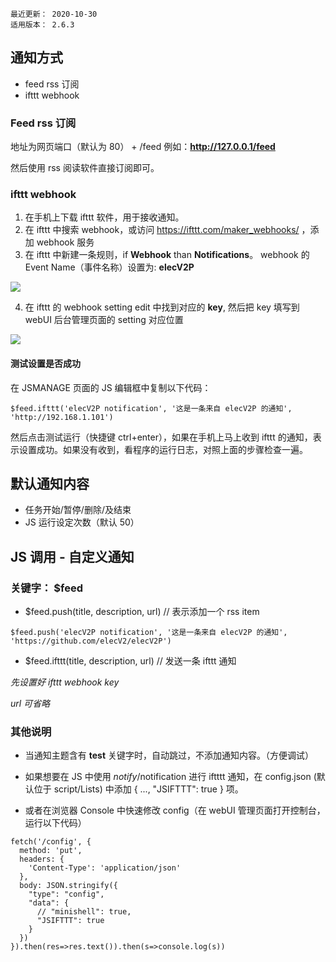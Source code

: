 ```
最近更新： 2020-10-30
适用版本： 2.6.3
```

## 通知方式

- feed rss 订阅
- ifttt webhook

### Feed rss 订阅

地址为网页端口（默认为 80） + /feed
例如：**http://127.0.0.1/feed**

然后使用 rss 阅读软件直接订阅即可。

### ifttt webhook 

1. 在手机上下载 ifttt 软件，用于接收通知。
2. 在 ifttt 中搜索 webhook，或访问 https://ifttt.com/maker_webhooks/ ，添加 webhook 服务
3. 在 ifttt 中新建一条规则，if **Webhook** than **Notifications**。 webhook 的 Event Name（事件名称）设置为: **elecV2P**

![](https://raw.githubusercontent.com/elecV2/elecV2P-dei/master/docs/res/setiftttm.jpg)

4. 在 ifttt 的 webhook setting edit 中找到对应的 **key**, 然后把 key 填写到 webUI 后台管理页面的 setting 对应位置

![](https://raw.githubusercontent.com/elecV2/elecV2P-dei/master/docs/res/setifttt.png)

#### 测试设置是否成功

在 JSMANAGE 页面的 JS 编辑框中复制以下代码：

``` JS
$feed.ifttt('elecV2P notification', '这是一条来自 elecV2P 的通知', 'http://192.168.1.101')
```

然后点击测试运行（快捷键 ctrl+enter），如果在手机上马上收到 ifttt 的通知，表示设置成功。如果没有收到，看程序的运行日志，对照上面的步骤检查一遍。

## 默认通知内容

- 任务开始/暂停/删除/及结束
- JS 运行设定次数（默认 50）

## JS 调用 - 自定义通知

### 关键字： $feed

- $feed.push(title, description, url)     // 表示添加一个 rss item

``` JS example
$feed.push('elecV2P notification', '这是一条来自 elecV2P 的通知', 'https://github.com/elecV2/elecV2P')
```

- $feed.ifttt(title, description, url)   // 发送一条 ifttt 通知

*先设置好 ifttt webhook key*

*url 可省略*

### 其他说明

- 当通知主题含有 **test** 关键字时，自动跳过，不添加通知内容。（方便调试）
- 如果想要在 JS 中使用 $notify/$notification 进行 iftttt 通知，在 config.json (默认位于 script/Lists) 中添加 { ..., "JSIFTTT": true } 项。

- 或者在浏览器 Console 中快速修改 config（在 webUI 管理页面打开控制台，运行以下代码）
``` JS
fetch('/config', {
  method: 'put',
  headers: {
    'Content-Type': 'application/json'
  },
  body: JSON.stringify({
    "type": "config",
    "data": {
      // "minishell": true,
      "JSIFTTT": true 
    }
  })
}).then(res=>res.text()).then(s=>console.log(s))
```